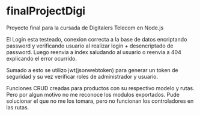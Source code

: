 # finalProjectDigi
Proyecto final para la cursada de Digitalers Telecom en Node.js

El Login esta testeado, conexion correcta a la base de datos encriptando password y verificando usuario al realizar login + desencriptado de password.
Luego reenvia a index saludando al usuario o reenvia a 404 explicando el error ocurrido.

Sumado a esto se utilizo jwt(jsonwebtoken) para generar un token de seguridad y su vez verificar roles de administrador y usuario.

Funciones CRUD creadas para productos con su respectivo modelo y rutas. Pero por algun motivo no me reconoce los modulos exportados. Pude solucionar el que no me los tomara, pero no funcionan los controladores en las rutas.
